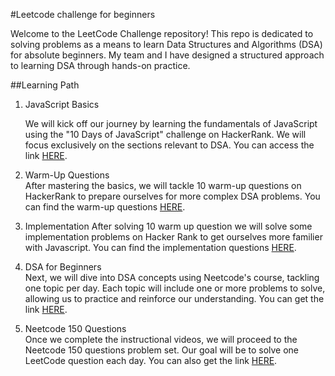 #Leetcode challenge for beginners

Welcome to the LeetCode Challenge repository! This repo is dedicated to solving problems as a means to learn Data Structures and Algorithms (DSA) for absolute beginners. My team and I have designed a structured approach to learning DSA through hands-on practice.

##Learning Path

1. JavaScript Basics

   We will kick off our journey by learning the fundamentals of JavaScript using the "10 Days of JavaScript" challenge on HackerRank. We will focus exclusively on the sections relevant to DSA. You can access the link [HERE](https://www.hackerrank.com/domains/tutorials/10-days-of-javascript).

2. Warm-Up Questions  
   After mastering the basics, we will tackle 10 warm-up questions on HackerRank to prepare ourselves for more complex DSA problems. You can find the warm-up questions [HERE](https://www.hackerrank.com/domains/algorithms?filters%5Bstatus%5D%5B%5D=unsolved&filters%5Bsubdomains%5D%5B%5D=warmup&badge_type=problem-solving).

3. Implementation
   After solving 10 warm up question we will solve some implementation problems on Hacker Rank to get ourselves more familier with Javascript. You can find the implementation questions [HERE](https://www.hackerrank.com/domains/algorithms?filters%5Bsubdomains%5D%5B%5D=implementation).

4. DSA for Beginners  
   Next, we will dive into DSA concepts using Neetcode's course, tackling one topic per day. Each topic will include one or more problems to solve, allowing us to practice and reinforce our understanding. You can get the link [HERE](https://neetcode.io/courses/dsa-for-beginners).

5. Neetcode 150 Questions  
   Once we complete the instructional videos, we will proceed to the Neetcode 150 questions problem set. Our goal will be to solve one LeetCode question each day. You can also get the link [HERE](https://neetcode.io/practice).
